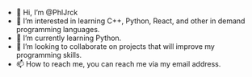 - 👋 Hi, I’m @PhlJrck
- 👀 I’m interested in learning C++, Python, React, and other in demand programming languages.
- 🌱 I’m currently learning Python.
- 💞️ I’m looking to collaborate on projects that will improve my programming skills.
- 📫 How to reach me, you can reach me via my email address.

<!---
PhlJrck/PhlJrck is a ✨ special ✨ repository because its `README.md` (this file) appears on your GitHub profile.
You can click the Preview link to take a look at your changes.
--->
